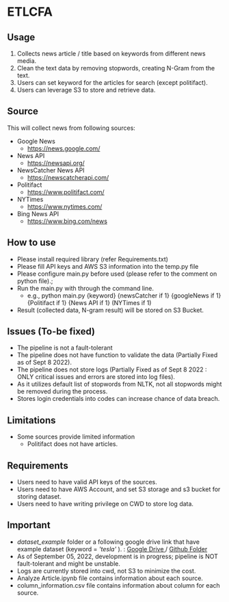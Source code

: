 # ETLCFA

## Usage
1. Collects news article / title based on keywords from different news media.
2. Clean the text data by removing stopwords, creating N-Gram from the text.
3. Users can set keyword for the articles for search (except politifact).
4. Users can leverage S3 to store and retrieve data.

## Source
This will collect news from following sources:
  - Google News
    - https://news.google.com/
  - News API
    - https://newsapi.org/
  - NewsCatcher News API
    - https://newscatcherapi.com/
  - Politifact
    - https://www.politifact.com/
  - NYTimes
    - https://www.nytimes.com/
  - Bing News API
    - https://www.bing.com/news

## How to use
- Please install required library (refer Requirements.txt)
- Please fill API keys and AWS S3 information into the temp.py file
- Please configure main.py before used (please refer to the comment on python file).; 
- Run the main.py with through the command line.
  - e.g., python main.py {keyword} {newsCatcher if 1} {googleNews if 1} {Politifact if 1} {News API if 1} (NYTimes if 1)
- Result (collected data, N-gram result) will be stored on S3 Bucket.

## Issues (To-be fixed)
- The pipeline is not a fault-tolerant
- The pipeline does not have function to validate the data (Partially Fixed as of Sept 8 2022).
- The pipeline does not store logs (Partially Fixed  as of Sept 8 2022 : ONLY critical issues and errors are stored into log files).
- As it utilizes default list of stopwords from NLTK, not all stopwords might be removed during the process.
- Stores login credentials into codes can increase chance of data breach.

## Limitations
- Some sources provide limited information
  - Politifact does not have articles.

## Requirements
- Users need to have valid API keys of the sources.
- Users need to have AWS Account, and set S3 storage and s3 bucket for storing dataset.
- Users need to have writing privilege on CWD to store log data.

## Important
- <i> dataset_example </i> folder or a following google drive link that have example dataset (keyword = <i> 'tesla' </i>).
  : <a href = https://tinyurl.com/42f95xvb> Google Drive </a>
  / <a href = https://github.com/ohhappylife/ETLCFA/tree/master/dataset_example> Github Folder </a>
- As of September 05, 2022, development is in progress; pipeline is NOT fault-tolerant and might be unstable.
- Logs are currently stored into cwd, not S3 to minimize the cost.
- Analyze Article.ipynb file contains information about each source.
- column_information.csv file contains information about column for each source.